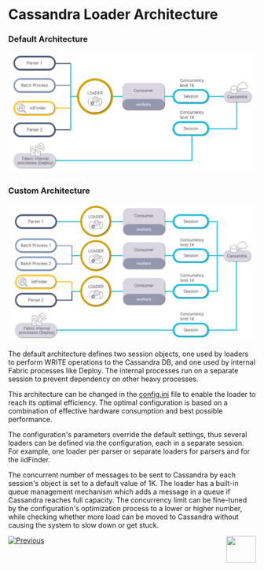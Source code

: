 # Cassandra Loader Architecture

### Default Architecture

<img src="images/28_01_1_new.png" alt="default"  />

### Custom Architecture

<img src="images/28_01_2_new.png" alt="default"  />

The default architecture defines two session objects, one used by loaders to perform WRITE operations to the Cassandra DB, and one used by internal Fabric processes like Deploy. The internal processes run on a separate session to prevent dependency on other heavy processes.

This architecture can be changed in the [config.ini](/articles/02_fabric_architecture/05_fabric_main_configuration_files.md#configini) file to enable the loader to reach its optimal efficiency. The optimal configuration is based on a combination of effective hardware consumption and best possible performance. 

The configuration's parameters override the default settings, thus several loaders can be defined via the configuration, each in a separate session. For example, one loader per parser or separate loaders for parsers and for the iidFinder. 

The concurrent number of messages to be sent to Cassandra by each session's object is set to a default value of 1K. The loader has a built-in queue management mechanism which adds a message in a queue if Cassandra reaches full capacity. The concurrency limit can be fine-tuned by the configuration's optimization process to a lower or higher number, while checking whether more load can be moved to Cassandra without causing the system to slow down or get stuck.  



[![Previous](/articles/images/Previous.png)](01_cassandra_loader_overview.md)[<img align="right" width="60" height="54" src="/articles/images/Next.png">](03_loader_configuration.md) 

